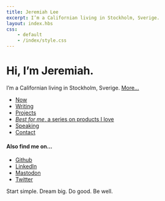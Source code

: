 ```yaml
---
title: Jeremiah Lee
excerpt: I’m a Californian living in Stockholm, Sverige.
layout: index.hbs
css:
    - default
    - /index/style.css
---
```


<h1 class="my-4 leading-tight text-4xl">Hi, I’m Jeremiah.</h1>

<p class="mb-4">I’m a Californian living in Stockholm, Sverige. <a href="/about/" class="italic">More...</a>

<ul class="list-outside list-disc mb-4 ml-4">
<li><a href="/now/">Now</a></li>
<li><a href="/posts/">Writing</a></li>
<li><a href="/projects/">Projects</a></li>
<li><a href="/best-for-me/"><em>Best for me</em>, a series on products I love</a></li>
<li><a href="/speaking/">Speaking</a></li>
<li><a href="/contact/">Contact</a></li>
</ul>

<h4 class="mb-4">Also find me on…</h4>

<ul class="list-outside list-disc mb-4 ml-4">
<li><a href="https://github.com/jeremiahlee" rel="me">Github</a></li>
<li><a href="https://www.linkedin.com/in/jeremiahlee415" rel="me">LinkedIn</a></li>
<li><a href="https://social.librem.one/@jeremiahlee" rel="me">Mastodon</a></li>
<li><a href="https://twitter.com/jeremiahlee" rel="me">Twitter</a></li>
</ul>

<p>Start simple. Dream big. Do good. Be well.</p>
